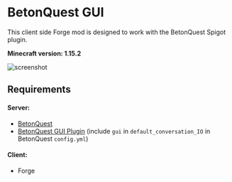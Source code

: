 # BetonQuest GUI
This client side Forge mod is designed to work with the BetonQuest Spigot plugin.

**Minecraft version: 1.15.2**

![screenshot](../master/images/demo.png?raw=true)

## Requirements
#### Server:
* [BetonQuest](https://www.spigotmc.org/resources/betonquest.2117/)
* [BetonQuest GUI Plugin](https://github.com/giovanni-bozzano/betonquest-gui-plugin/releases) (include ```gui``` in ```default_conversation_IO``` in BetonQuest ```config.yml```)
#### Client:
* Forge
